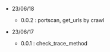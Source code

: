 * 23/06/18
    - 0.0.2 : portscan, get_urls by crawl <br>

* 23/06/17
    - 0.0.1 : check_trace_method <br>